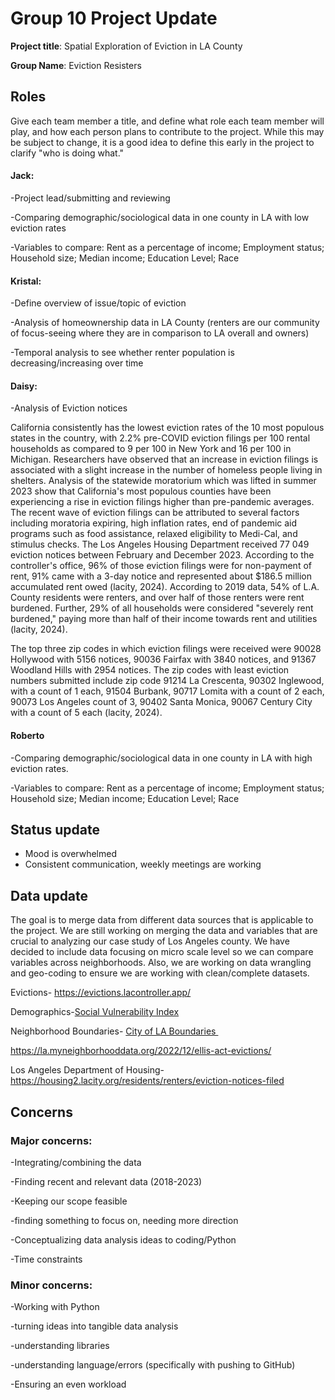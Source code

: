 Group 10 Project Update
=================

**Project title**: Spatial Exploration of Eviction in LA County

**Group Name**: Eviction Resisters

## Roles

Give each team member a title, and define what role each team member will play, and how each person plans to contribute to the project. While this may be subject to change, it is a good idea to define this early in the project to clarify "who is doing what."

#### Jack:
-Project lead/submitting and reviewing 

-Comparing demographic/sociological data in one county in LA with low eviction rates

-Variables to compare: Rent as a percentage of income; Employment status; Household size; Median income; Education Level; Race

#### Kristal:
-Define overview of issue/topic of eviction

-Analysis of homeownership data in LA County (renters are our community of focus-seeing where they are in comparison to LA overall and owners)

-Temporal analysis to see whether renter population is decreasing/increasing over time

#### Daisy: 
-Analysis of Eviction notices

California consistently has the lowest eviction rates of the 10 most populous states in the country, with 2.2% pre-COVID eviction filings per 100 rental households as compared to 9 per 100 in New York and 16 per 100 in Michigan. Researchers have observed that an increase in eviction filings is associated with a slight increase in the number of homeless people living in shelters. Analysis of the statewide moratorium which was lifted in summer 2023 show that California's most populous counties have been experiencing a rise in eviction filings higher than pre-pandemic averages. The recent wave of eviction filings can be attributed to several factors including moratoria expiring, high inflation rates, end of pandemic aid programs such as food assistance, relaxed eligibility to Medi-Cal, and stimulus checks. The Los Angeles Housing Department received 77 049 eviction notices between February and December 2023. According to the controller's office, 96% of those eviction filings were for non-payment of rent, 91% came with a 3-day notice and represented about $186.5 million accumulated rent owed (lacity, 2024). According to 2019 data, 54% of L.A. County residents were renters, and over half of those renters were rent burdened. Further, 29% of all households were considered "severely rent burdened," paying more than half of their income towards rent and utilities (lacity, 2024).

The top three zip codes in which eviction filings were received were 90028 Hollywood with 5156 notices, 90036 Fairfax with 3840 notices, and 91367 Woodland Hills with 2954 notices. The zip codes with least eviction numbers submitted include zip code 91214 La Crescenta, 90302 Inglewood, with a count of 1 each, 91504 Burbank, 90717 Lomita with a count of 2 each, 90073 Los Angeles count of 3, 90402 Santa Monica, 90067 Century City with a count of 5 each (lacity, 2024).

#### Roberto
-Comparing demographic/sociological data in one county in LA with high eviction rates. 

-Variables to compare: Rent as a percentage of income; Employment status; Household size; Median income; Education Level; Race


## Status update 
- Mood is overwhelmed
- Consistent communication, weekly meetings are working

## Data update
The goal is to merge data from different data sources that is applicable to the project. We are still working on merging the data and variables that are crucial to analyzing our case study of Los Angeles county. We have decided to include data focusing on micro scale level so we can compare variables across neighborhoods. Also, we are working on data wrangling and geo-coding to ensure we are working with clean/complete datasets.

Evictions- <https://evictions.lacontroller.app/>

Demographics-[Social Vulnerability Index](https://geohub.lacity.org/datasets/22a282d39cac49d5bb0ba1641b4358ac_0/explore?location=34.020244%2C-118.411800%2C11.21)

Neighborhood Boundaries- [City of LA Boundaries ](https://geohub.lacity.org/datasets/d6c55385a0e749519f238b77135eafac/explore)

<https://la.myneighborhooddata.org/2022/12/ellis-act-evictions/>

Los Angeles Department of Housing-
<https://housing2.lacity.org/residents/renters/eviction-notices-filed>

## Concerns
### Major concerns:
-Integrating/combining the data

-Finding recent and relevant data (2018-2023)

-Keeping our scope feasible

-finding something to focus on, needing more direction

-Conceptualizing data analysis ideas to coding/Python

-Time constraints

### Minor concerns:
-Working with Python

-turning ideas into tangible data analysis

-understanding libraries

-understanding language/errors (specifically with pushing to GitHub)

-Ensuring an even workload

